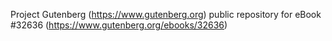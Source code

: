 Project Gutenberg (https://www.gutenberg.org) public repository for eBook #32636 (https://www.gutenberg.org/ebooks/32636)
